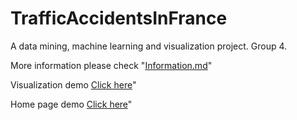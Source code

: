 # TrafficAccidentsInFrance
A data mining, machine learning and visualization project.
Group 4.

More information please check "[Information.md](https://github.com/hshsilver/TrafficAccidentsInFrance/blob/master/Information.md "Information.md")"

Visualization demo [Click here](https://hshsilver.github.io/TrafficAccidentsInFrance/ "Visualization")"

Home page demo [Click here](https://hshsilver.github.io/TrafficAccidentsInFrance/Front_End/ "Visualization")"

